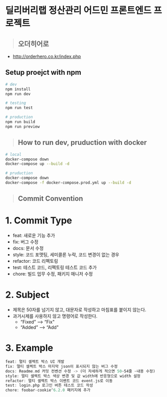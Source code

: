 # 딜리버리랩 정산관리 어드민 프론트엔드 프로젝트

> ## 오더히어로

- http://orderhero.co.kr/index.php

## Setup proejct with npm

```bash
# dev
npm install
npm run dev

# testing
npm run test

# production
npm run build
npm run preview
```

> ## How to run dev, pruduction with docker

```bash
# local
docker-compose down
docker-compose up --build -d

# pruduction
docker-compose down
docker-compose -f docker-compose.prod.yml up --build -d
```

> ## Commit Convention

# 1. Commit Type

- feat: 새로운 기능 추가
- fix: 버그 수정
- docs: 문서 수정
- style: 코드 포맷팅, 세미콜론 누락, 코드 변경이 없는 경우
- refactor: 코드 리펙토링
- test: 테스트 코드, 리펙토링 테스트 코드 추가
- chore: 빌드 업무 수정, 패키지 매니저 수정

# 2. Subject

- 제목은 50자를 넘기지 않고, 대문자로 작성하고 마침표를 붙이지 않는다.
- 과거시제를 사용하지 않고 명령어로 작성한다.
  - “Fixed” —> “Fix"
  - “Added” —> “Add"

# 3. Example

```rust
feat: 멀티 셀렉트 박스 UI 개발
fix: 멀티 셀렉트 박스 마지막 json이 표시되지 않는 버그 수정
docs: Readme.md 커밋 컨벤션 수정 -> (더 자세하게 적으면 50~54줄 ~내용 수정)
style: 멀티 셀렉트 박스 색상 변경 및 값 width에 반응형으로 width 설정
refactor: 멀티 셀렉트 박스 이벤트 코드 event.js로 이동
test: login.php 로그인 버튼 테스트 코드 작성
chore: foobar-cookie^6.2.0 패키지에 추가
```
